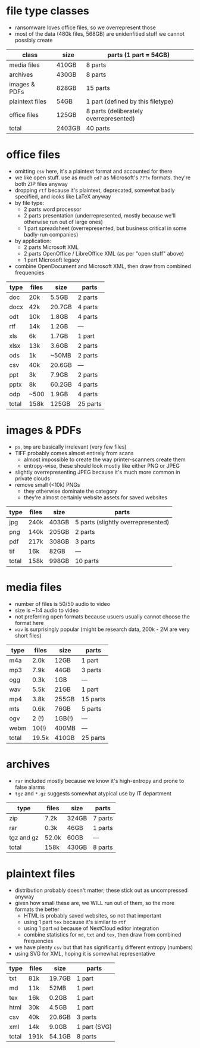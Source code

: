 # file type classes

- ransomware loves office files, so we overrepresent those
- most of the data (480k files, 568GB) are unidenfitied stuff we cannot possibly create

| class           | size   | parts (1 part = 54GB)                  |
|-----------------|--------|----------------------------------------|
| media files     | 410GB  | 8 parts                                |
| archives        | 430GB  | 8 parts                                |
| images & PDFs   | 828GB  | 15 parts                               |
| plaintext files | 54GB   | 1 part (defined by this filetype)      |
| office files    | 125GB  | 8 parts (deliberately overrepresented) |
| total           | 2403GB | 40 parts                               |

# office files

- omitting `csv` here, it's a plaintext format and accounted for there
- we like open stuff. use as much `od?` as Microsoft's `???x` formats. they're both ZIP files anyway
- dropping `rtf` because it's plaintext, deprecated, somewhat badly specified, and looks like LaTeX anyway
- by file type:
	- 2 parts word processor
	- 2 parts presentation (underrepresented, mostly because we'll otherwise run out of large ones)
	- 1 part spreadsheet (overrepresented, but business critical in some badly-run companies)
- by application:
	- 2 parts Microsoft XML
	- 2 parts OpenOffice / LibreOffice XML (as per "open stuff" above)
	- 1 part Microsoft legacy
- combine OpenDocument and Microsoft XML, then draw from combined frequencies

| type  | files | size   | parts    |
|-------|-------|--------|----------|
| doc   | 20k   |  5.5GB | 2 parts  |
| docx  | 42k   | 20.7GB | 4 parts  |
| odt   | 10k   |  1.8GB | 4 parts  |
| rtf   | 14k   |  1.2GB | —        |
| xls   | 6k    |  1.7GB | 1 part   |
| xlsx  | 13k   |  3.6GB | 2 parts  |
| ods   | 1k    |  ~50MB | 2 parts  |
| csv   | 40k   | 20.6GB | —        |
| ppt   | 3k    |  7.9GB | 2 parts  |
| pptx  | 8k    | 60.2GB | 4 parts  |
| odp   | ~500  |  1.9GB | 4 parts  |
| total | 158k  |  125GB | 25 parts |

# images & PDFs

- `ps`, `bmp` are basically irrelevant (very few files)
- TIFF probably comes almost entirely from scans
	- almost impossible to create the way printer-scanners create them
	- entropy-wise, these should look mostly like either PNG or JPEG
- slightly overrepresenting JPEG because it's much more common in private clouds
- remove small (<10k) PNGs
	- they otherwise dominate the category
	- they're almost certainly website assets for saved websites

| type  | files | size  | parts                              |
|-------|-------|-------|------------------------------------|
| jpg   | 240k  | 403GB | 5 parts (slightly overrepresented) |
| png   | 140k  | 205GB | 2 parts                            |
| pdf   | 217k  | 308GB | 3 parts                            |
| tif   | 16k   |  82GB | —                                  |
| total | 158k  | 998GB | 10 parts                           |

# media files

- number of files is 50/50 audio to video
- size is ~1:4 audio to video
- not preferring open formats because usuers usually cannot choose the format here
- `wav` is surprisingly popular (might be research data, 200k - 2M are very short files)

| type  | files | size   | parts    |
|-------|-------|--------|----------|
| m4a   | 2.0k  |  12GB  | 1 part   |
| mp3   | 7.9k  |  44GB  | 3 parts  |
| ogg   | 0.3k  |   1GB  | —        |
| wav   | 5.5k  |  21GB  | 1 part   |
| mp4   | 3.8k  | 255GB  | 15 parts |
| mts   | 0.6k  |  76GB  | 5 parts  |
| ogv   | 2 (!) | 1GB(!) | —        |
| webm  | 10(!) | 400MB  | —        |
| total | 19.5k | 410GB  | 25 parts |

# archives

- `rar` included mostly because we know it's high-entropy and prone to false alarms
- `tgz` and `*.gz` suggests somewhat atypical use by IT department

| type       | files | size  | parts   |
|------------|-------|-------|---------|
| zip        | 7.2k  | 324GB | 7 parts |
| rar        | 0.3k  |  46GB | 1 parts |
| tgz and gz | 52.0k |  60GB | —       |
| total      | 158k  | 430GB | 8 parts |

# plaintext files

- distribution probably doesn't matter; these stick out as uncompressed anyway
- given how small these are, we WILL run out of them, so the more formats the better
	- HTML is probably saved websites, so not that important
	- using 1 part `tex` because it's similar to `rtf`
	- using 1 part `md` because of NextCloud editor integration
	- combine statistics for `md`, `txt` and `tex`, then draw from combined frequencies
- we have plenty `csv` but that has significantly different entropy (numbers)
- using SVG for XML, hoping it is somewhat representative

| type  | files | size   | parts        |
|-------|-------|--------|--------------|
| txt   | 81k   | 19.7GB | 1 part       |
| md    | 11k   |   52MB | 1 part       |
| tex   | 16k   |  0.2GB | 1 part       | 
| html  | 30k   |  4.5GB | 1 part       |
| csv   | 40k   | 20.6GB | 3 parts      |
| xml   | 14k   |  9.0GB | 1 part (SVG) |
| total | 191k  | 54.1GB | 8 parts      |
